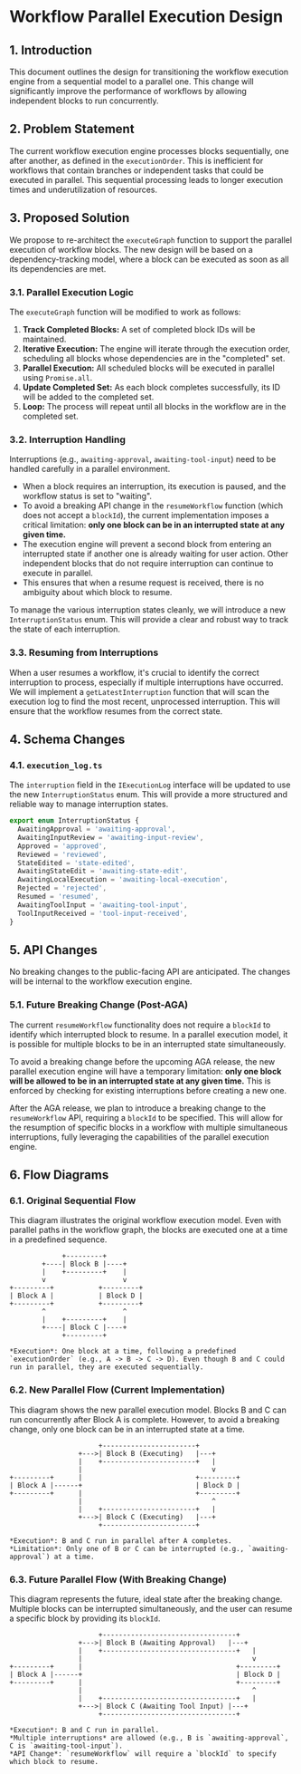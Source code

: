 
# Workflow Parallel Execution Design

## 1. Introduction

This document outlines the design for transitioning the workflow execution engine from a sequential model to a parallel one. This change will significantly improve the performance of workflows by allowing independent blocks to run concurrently.

## 2. Problem Statement

The current workflow execution engine processes blocks sequentially, one after another, as defined in the `executionOrder`. This is inefficient for workflows that contain branches or independent tasks that could be executed in parallel. This sequential processing leads to longer execution times and underutilization of resources.

## 3. Proposed Solution

We propose to re-architect the `executeGraph` function to support the parallel execution of workflow blocks. The new design will be based on a dependency-tracking model, where a block can be executed as soon as all its dependencies are met.

### 3.1. Parallel Execution Logic

The `executeGraph` function will be modified to work as follows:

1.  **Track Completed Blocks:** A set of completed block IDs will be maintained.
2.  **Iterative Execution:** The engine will iterate through the execution order, scheduling all blocks whose dependencies are in the "completed" set.
3.  **Parallel Execution:** All scheduled blocks will be executed in parallel using `Promise.all`.
4.  **Update Completed Set:** As each block completes successfully, its ID will be added to the completed set.
5.  **Loop:** The process will repeat until all blocks in the workflow are in the completed set.

### 3.2. Interruption Handling

Interruptions (e.g., `awaiting-approval`, `awaiting-tool-input`) need to be handled carefully in a parallel environment.

-   When a block requires an interruption, its execution is paused, and the workflow status is set to "waiting".
-   To avoid a breaking API change in the `resumeWorkflow` function (which does not accept a `blockId`), the current implementation imposes a critical limitation: **only one block can be in an interrupted state at any given time.**
-   The execution engine will prevent a second block from entering an interrupted state if another one is already waiting for user action. Other independent blocks that do not require interruption can continue to execute in parallel.
-   This ensures that when a resume request is received, there is no ambiguity about which block to resume.

To manage the various interruption states cleanly, we will introduce a new `InterruptionStatus` enum. This will provide a clear and robust way to track the state of each interruption.

### 3.3. Resuming from Interruptions

When a user resumes a workflow, it's crucial to identify the correct interruption to process, especially if multiple interruptions have occurred. We will implement a `getLatestInterruption` function that will scan the execution log to find the most recent, unprocessed interruption. This will ensure that the workflow resumes from the correct state.

## 4. Schema Changes

### 4.1. `execution_log.ts`

The `interruption` field in the `IExecutionLog` interface will be updated to use the new `InterruptionStatus` enum. This will provide a more structured and reliable way to manage interruption states.

```typescript
export enum InterruptionStatus {
  AwaitingApproval = 'awaiting-approval',
  AwaitingInputReview = 'awaiting-input-review',
  Approved = 'approved',
  Reviewed = 'reviewed',
  StateEdited = 'state-edited',
  AwaitingStateEdit = 'awaiting-state-edit',
  AwaitingLocalExecution = 'awaiting-local-execution',
  Rejected = 'rejected',
  Resumed = 'resumed',
  AwaitingToolInput = 'awaiting-tool-input',
  ToolInputReceived = 'tool-input-received',
}
```

## 5. API Changes

No breaking changes to the public-facing API are anticipated. The changes will be internal to the workflow execution engine.

### 5.1. Future Breaking Change (Post-AGA)

The current `resumeWorkflow` functionality does not require a `blockId` to identify which interrupted block to resume. In a parallel execution model, it is possible for multiple blocks to be in an interrupted state simultaneously.

To avoid a breaking change before the upcoming AGA release, the new parallel execution engine will have a temporary limitation: **only one block will be allowed to be in an interrupted state at any given time.** This is enforced by checking for existing interruptions before creating a new one.

After the AGA release, we plan to introduce a breaking change to the `resumeWorkflow` API, requiring a `blockId` to be specified. This will allow for the resumption of specific blocks in a workflow with multiple simultaneous interruptions, fully leveraging the capabilities of the parallel execution engine.

## 6. Flow Diagrams

### 6.1. Original Sequential Flow

This diagram illustrates the original workflow execution model. Even with parallel paths in the workflow graph, the blocks are executed one at a time in a predefined sequence.

```
             +---------+
        +----| Block B |----+
        |    +---------+    |
        v                   v
+---------+           +---------+
| Block A |           | Block D |
+---------+           +---------+
        ^                   ^
        |    +---------+    |
        +----| Block C |----+
             +---------+

*Execution*: One block at a time, following a predefined `executionOrder` (e.g., A -> B -> C -> D). Even though B and C could run in parallel, they are executed sequentially.
```

### 6.2. New Parallel Flow (Current Implementation)

This diagram shows the new parallel execution model. Blocks B and C can run concurrently after Block A is complete. However, to avoid a breaking change, only one block can be in an interrupted state at a time.

```
                      +-----------------------+
                 +--->| Block B (Executing)   |---+
                 |    +-----------------------+   |
                 |                                v
+---------+      |                            +---------+
| Block A |------+                            | Block D |
+---------+      |                            +---------+
                 |                                ^
                 |    +-----------------------+   |
                 +--->| Block C (Executing)   |---+
                      +-----------------------+

*Execution*: B and C run in parallel after A completes.
*Limitation*: Only one of B or C can be interrupted (e.g., `awaiting-approval`) at a time.
```

### 6.3. Future Parallel Flow (With Breaking Change)

This diagram represents the future, ideal state after the breaking change. Multiple blocks can be interrupted simultaneously, and the user can resume a specific block by providing its `blockId`.

```
                      +---------------------------------+
                 +--->| Block B (Awaiting Approval)   |---+
                 |    +---------------------------------+   |
                 |                                          v
+---------+      |                                      +---------+
| Block A |------+                                      | Block D |
+---------+      |                                      +---------+
                 |                                          ^
                 |    +---------------------------------+   |
                 +--->| Block C (Awaiting Tool Input) |---+
                      +---------------------------------+

*Execution*: B and C run in parallel.
*Multiple interruptions* are allowed (e.g., B is `awaiting-approval`, C is `awaiting-tool-input`).
*API Change*: `resumeWorkflow` will require a `blockId` to specify which block to resume.
```
